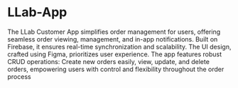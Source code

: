 # LLab-App
The LLab Customer App simplifies order management for users, offering seamless order viewing, management, and in-app notifications. Built on Firebase, it ensures real-time synchronization and scalability. The UI design, crafted using Figma, prioritizes user experience. The app features robust CRUD operations: Create new orders easily, view, update, and delete orders, empowering users with control and flexibility throughout the order process
